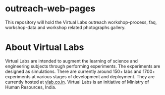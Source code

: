 # outreach-web-pages

  This repository will hold the Virtual Labs outreach
  workshop-process, faq, workshop-data and workshop related
  photographs gallery.

# About Virtual Labs

  Virtual Labs are intended to augment the learning of
  science and engineering subjects through performing
  experiments. The experiments are designed as
  simulations. There are currently around 150+ labs and
  1700+ experiments at various stages of development and
  deployment. They are currently hosted
  at [vlab.co.in](https://www.vlab.co.in/). Virtual Labs is
  an initiative of Ministry of Human Resources, India.

  

